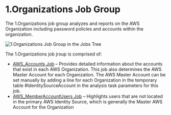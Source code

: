 # 1.Organizations Job Group

The 1.Organizations job group analyzes and reports on the AWS Organization including password
policies and accounts within the organization.

![1.Organizations Job Group in the Jobs Tree](/img/versioned_docs/accessanalyzer_11.6/accessanalyzer/admin/hostmanagement/jobstree.webp)

The 1.Organizations job jroup is comprised of:

- [AWS_Accounts Job](/docs/accessanalyzer/11.6/solutions/aws/organizations/aws_accounts.md)
  – Provides detailed information about the accounts that exist in each AWS Organization. This job
  also determines the AWS Master Account for each Organization. The AWS Master Account can be set
  manually by adding a line for each Organization in the temporary table #IdentitySourceAccount in
  the analysis task parameters for this job.
- [AWS_MemberAccountUsers Job](/docs/accessanalyzer/11.6/solutions/aws/organizations/aws_memberaccountusers.md)
  – Highlights users that are not located in the primary AWS Identity Source, which is generally the
  Master AWS Account for the Organization
